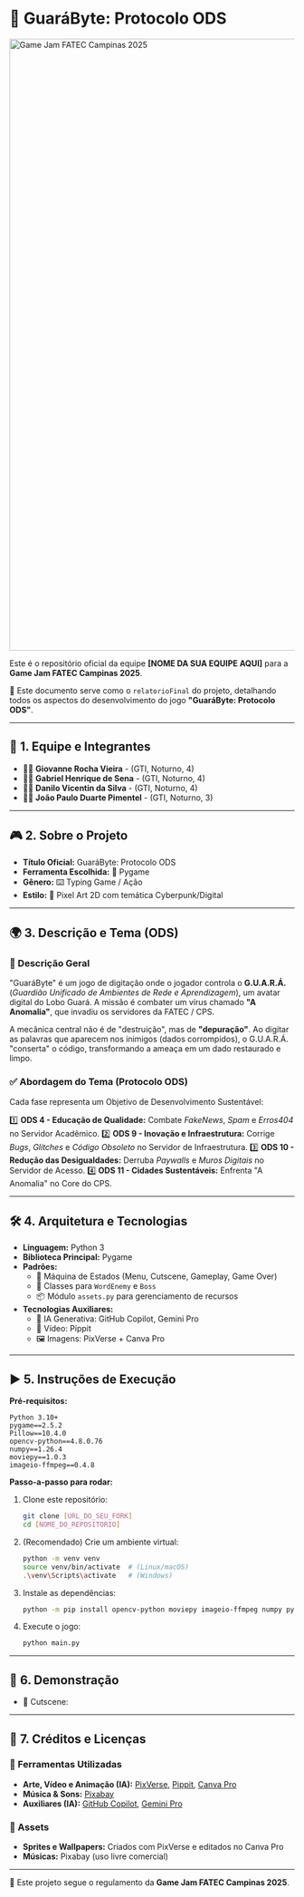 # 🐺 GuaráByte: Protocolo ODS

<img width="1920" height="1080" alt="Game Jam FATEC Campinas 2025" src="https://github.com/user-attachments/assets/ccdd7a15-6136-4ef0-b1b1-64e01a3b36b4" />

Este é o repositório oficial da equipe **[NOME DA SUA EQUIPE AQUI]** para a **Game Jam FATEC Campinas 2025**.

📜 Este documento serve como o `relatorioFinal` do projeto, detalhando todos os aspectos do desenvolvimento do jogo **"GuaráByte: Protocolo ODS"**.

---

## 👥 1. Equipe e Integrantes

- 👨‍💻 **Giovanne Rocha Vieira** - (GTI, Noturno, 4)
- 👨‍💻 **Gabriel Henrique de Sena** - (GTI, Noturno, 4)
- 👨‍💻 **Danilo Vicentin da Silva** - (GTI, Noturno, 4)
- 👨‍💻 **João Paulo Duarte Pimentel** - (GTI, Noturno, 3)

---

## 🎮 2. Sobre o Projeto

- **Título Oficial:** GuaráByte: Protocolo ODS
- **Ferramenta Escolhida:** 🐍 Pygame
- **Gênero:** ⌨️ Typing Game / Ação
- **Estilo:** 🎨 Pixel Art 2D com temática Cyberpunk/Digital

---

## 🌍 3. Descrição e Tema (ODS)

### 📖 Descrição Geral
"GuaráByte" é um jogo de digitação onde o jogador controla o **G.U.A.R.Á.** (*Guardião Unificado de Ambientes de Rede e Aprendizagem*), um avatar digital do Lobo Guará. A missão é combater um vírus chamado **"A Anomalia"**, que invadiu os servidores da FATEC / CPS.

A mecânica central não é de "destruição", mas de **"depuração"**. Ao digitar as palavras que aparecem nos inimigos (dados corrompidos), o G.U.A.R.Á. "conserta" o código, transformando a ameaça em um dado restaurado e limpo.

### ✅ Abordagem do Tema (Protocolo ODS)

Cada fase representa um Objetivo de Desenvolvimento Sustentável:

1️⃣ **ODS 4 - Educação de Qualidade:** Combate *FakeNews*, *Spam* e *Erros404* no Servidor Acadêmico.
2️⃣ **ODS 9 - Inovação e Infraestrutura:** Corrige *Bugs*, *Glitches* e *Código Obsoleto* no Servidor de Infraestrutura.
3️⃣ **ODS 10 - Redução das Desigualdades:** Derruba *Paywalls* e *Muros Digitais* no Servidor de Acesso.
4️⃣ **ODS 11 - Cidades Sustentáveis:** Enfrenta "A Anomalia" no Core do CPS.

---

## 🛠️ 4. Arquitetura e Tecnologias

- **Linguagem:** Python 3
- **Biblioteca Principal:** Pygame
- **Padrões:**
    - 🔄 Máquina de Estados (Menu, Cutscene, Gameplay, Game Over)
    - 🧩 Classes para `WordEnemy` e `Boss`
    - 📦 Módulo `assets.py` para gerenciamento de recursos
- **Tecnologias Auxiliares:**
    - 🤖 IA Generativa: GitHub Copilot, Gemini Pro
    - 🎥 Vídeo: Pippit
    - 🖼️ Imagens: PixVerse + Canva Pro

---

## ▶️ 5. Instruções de Execução

**Pré-requisitos:**
```
Python 3.10+
pygame==2.5.2
Pillow==10.4.0
opencv-python==4.8.0.76
numpy==1.26.4
moviepy==1.0.3
imageio-ffmpeg==0.4.8
```

**Passo-a-passo para rodar:**

1.  Clone este repositório:
    ```bash
    git clone [URL_DO_SEU_FORK]
    cd [NOME_DO_REPOSITORIO]
    ```
2.  (Recomendado) Crie um ambiente virtual:
    ```bash
    python -m venv venv
    source venv/bin/activate  # (Linux/macOS)
    .\venv\Scripts\activate   # (Windows)
    ```
3.  Instale as dependências:
    ```bash
    python -m pip install opencv-python moviepy imageio-ffmpeg numpy pygame Pillow
    ```
4.  Execute o jogo:
    ```bash
    python main.py
    ```
---

## 🎥 6. Demonstração

- 👾 Cutscene:

---

## 🏅 7. Créditos e Licenças

### 🔧 Ferramentas Utilizadas
- **Arte, Vídeo e Animação (IA):** [PixVerse](https://app.pixverse.ai/), [Pippit](https://www.pippit.ai/pt-br), [Canva Pro](https://www.canva.com/)
- **Música & Sons:** [Pixabay](https://pixabay.com/pt/music/search/game/)
- **Auxiliares (IA):** [GitHub Copilot](https://github.com/copilot), [Gemini Pro](https://gemini.google.com/?hl=pt-BR)

### 🎨 Assets
- **Sprites e Wallpapers:** Criados com PixVerse e editados no Canva Pro
- **Músicas:** Pixabay (uso livre comercial)

---

📜 Este projeto segue o regulamento da **Game Jam FATEC Campinas 2025**.
